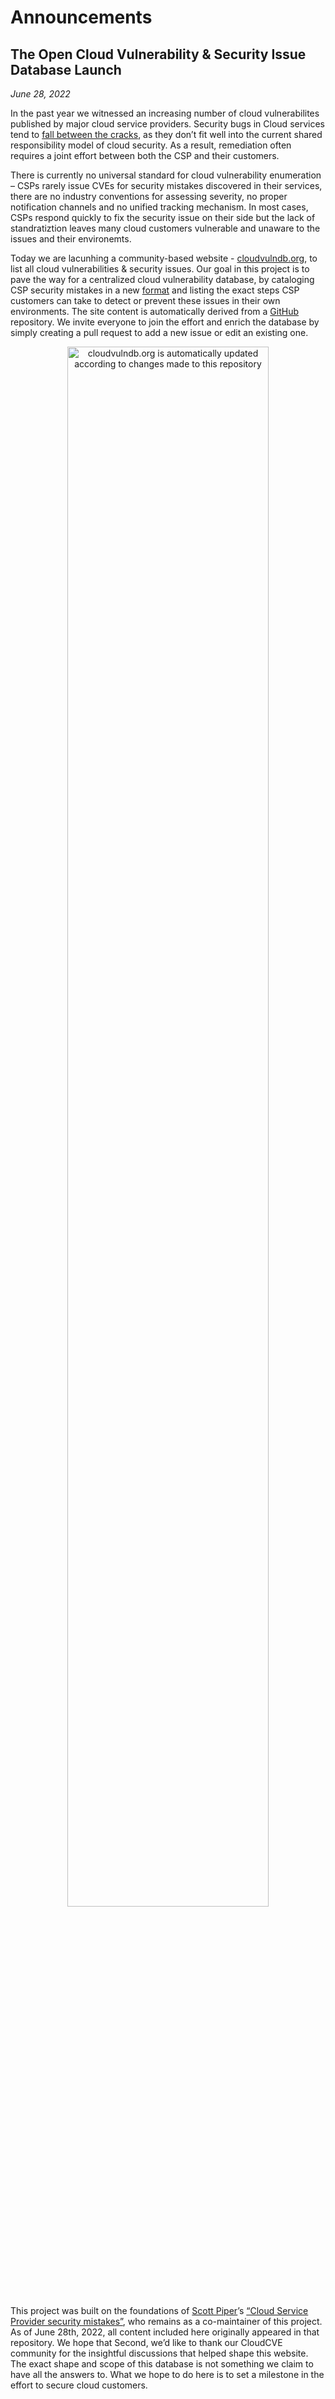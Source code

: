 # Announcements 

## The Open Cloud Vulnerability & Security Issue Database Launch
*June 28, 2022*

In the past year we witnessed an increasing number of cloud vulnerabilites published by major cloud service providers. Security bugs in Cloud services tend to [fall between the cracks](https://www.wiz.io/blog/security-industry-call-to-action-we-need-a-cloud-vulnerability-database/), as they don’t fit well into the current shared responsibility model of cloud security. As a result, remediation often requires a joint effort between both the CSP and their customers.

There is currently no universal standard for cloud vulnerability enumeration – CSPs rarely issue CVEs for security mistakes discovered in their services, there are no industry conventions for assessing severity, no proper notification channels and no unified tracking mechanism. In most cases, CSPs respond quickly to fix the security issue on their side but the lack of standratiztion leaves many cloud customers vulnerable and unaware to the issues and their environemts. 

Today we are lacunhing a community-based website - [cloudvulndb.org](https://cloudvulndb.org/), to list all cloud vulnerabilities & security issues. Our goal in this project is to pave the way for a centralized cloud vulnerability database, by cataloging CSP security mistakes in a new [format](https://github.com/wiz-sec/open-cvdb/blob/main/pages/sample.yaml) and listing the exact steps CSP customers can take to detect or prevent these issues in their own environments. The site content is automatically derived from a [GitHub](https://github.com/wiz-sec/open-cvdb) repository. We invite everyone to join the effort and enrich the database by simply creating a pull request to add a new issue or edit an existing one.

<p align="center"><img width="80%" align="center" src="https://github.com/wiz-sec/open-cvdb/blob/main/webscheme.png" alt="cloudvulndb.org is automatically updated according to changes made to this repository" class="center"></p>


This project was built on the foundations of [Scott Piper](https://twitter.com/0xdabbad00)’s [“Cloud Service Provider security mistakes”](https://github.com/SummitRoute/csp_security_mistakes), who remains as a co-maintainer of this project. As of June 28th, 2022, all content included here originally appeared in that repository. We hope that  Second, we’d like to thank our CloudCVE community for the insightful discussions that helped shape this website. The exact shape and scope of this database is not something we claim to have all the answers to. What we hope to do here is to set a milestone in the effort to secure cloud customers.
